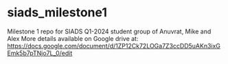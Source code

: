 # siads_milestone1
Milestone 1 repo for SIADS Q1-2024 student group of Anuvrat, Mike and Alex
More details available on Google drive at: https://docs.google.com/document/d/1ZP12Ck72LOGa7Z3ccDD5uAKn3ixGEmk5b7pTNjo7L_0/edit
